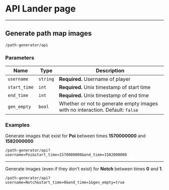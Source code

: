 # API Lander page

***

## Generate path map images

```
/path-generator/api
```

### Parameters

| Name          | Type      | Description |
|---------------|-----------|-------------|
| `username`    | `string`  | **Required.** Username of player |
| `start_time`  | `int`     | **Required.** Unix timestamp of start time |
| `end_time`    | `int`     | **Required.** Unix timestamp of end time |
| `gen_empty`   | `bool`    | Whether or not to generate empty images with no interaction. Default: `false` |

### Examples

Generate images that exist for **Poi** between times **1570000000** and **1582000000**

```
/path-generator/api?username=Poi&start_time=1570000000&end_time=1582000000
```

***

Generate images (even if they don't exist) for **Notch** between times **0** and **1**.

```
/path-generator/api?username=Notch&start_time=0&end_time=1&gen_empty=true
```
